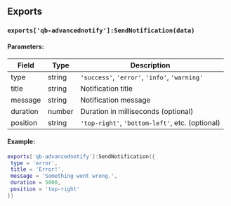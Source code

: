 ## Exports

### `exports['qb-advancednotify']:SendNotification(data)`

#### Parameters:

| Field     | Type     | Description                         |
|-----------|----------|-------------------------------------|
| type      | string   | `'success'`, `'error'`, `'info'`, `'warning'` |
| title     | string   | Notification title                  |
| message   | string   | Notification message                |
| duration  | number   | Duration in milliseconds (optional) |
| position  | string   | `'top-right'`, `'bottom-left'`, etc. (optional) |

#### Example:

```lua
exports['qb-advancednotify']:SendNotification({
 type = 'error',
 title = 'Error!',
 message = 'Something went wrong.',
 duration = 5000,
 position = 'top-right'
})
